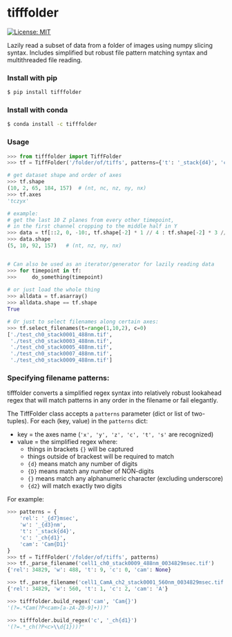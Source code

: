 # tifffolder

[![License: MIT](https://img.shields.io/badge/License-MIT-yellow.svg)](https://opensource.org/licenses/MIT)

Lazily read a subset of data from a folder of images using numpy slicing syntax.  Includes simplified but robust file pattern matching syntax and multithreaded file reading.

### Install with pip

```bash
$ pip install tifffolder
```

### Install with conda

```bash
$ conda install -c tifffolder
```

### Usage

```python
>>> from tifffolder import TiffFolder
>>> tf = TiffFolder('/folder/of/tiffs', patterns={'t': '_stack{d4}', 'c': '_ch{d1}'})

# get dataset shape and order of axes
>>> tf.shape
(10, 2, 65, 184, 157)  # (nt, nc, nz, ny, nx)
>>> tf.axes
'tczyx'

# example:
# get the last 10 Z planes from every other timepoint, 
# in the first channel cropping to the middle half in Y
>>> data = tf[::2, 0, -10:, tf.shape[-2] * 1 // 4 : tf.shape[-2] * 3 // 4 ]
>>> data.shape
(5, 10, 92, 157)   # (nt, nz, ny, nx)


# Can also be used as an iterator/generator for lazily reading data
>>> for timepoint in tf:
>>>     do_something(timepoint)
     
# or just load the whole thing
>>> alldata = tf.asarray()
>>> alldata.shape == tf.shape
True

# Or just to select filenames along certain axes:
>>> tf.select_filenames(t=range(1,10,2), c=0)
['./test_ch0_stack0001_488nm.tif',
 './test_ch0_stack0003_488nm.tif',
 './test_ch0_stack0005_488nm.tif',
 './test_ch0_stack0007_488nm.tif',
 './test_ch0_stack0009_488nm.tif']
```

### Specifying filename patterns:

tifffolder converts a simplified regex syntax into relatively robust lookahead regex that will match patterns in any order in the filename or fail elegantly.

The TiffFolder class accepts a `patterns` parameter (dict or list of two-tuples).  For each (key, value) in the `patterns` dict:
* key = the axes name (`'x', 'y', 'z', 'c', 't', 's'` are recognized)
* value = the simplified regex where:
    - things in brackets `{}` will be captured
    - things outside of brackest will be required to match
    - `{d}` means match any number of digits
    - `{D}` means match any number of NON-digits
    - `{}` means match any alphanumeric character (excluding underscore)
    - `{d2}` will match exactly two digits


For example:

```python
>>> patterns = {
    'rel': '_{d7}msec',
    'w': '_{d3}nm',
    't': '_stack{d4}',
    'c': '_ch{d1}',
    'cam': 'Cam{D1}'
}
>>> tf = TiffFolder('/folder/of/tiffs', patterns)
>>> tf._parse_filename('cell1_ch0_stack0009_488nm_0034829msec.tif')
{'rel': 34829, 'w': 488, 't': 9, 'c': 0, 'cam': None}

>>> tf._parse_filename('cell1_CamA_ch2_stack0001_560nm_0034829msec.tif')
{'rel': 34829, 'w': 560, 't': 1, 'c': 2, 'cam': 'A'}

>>> tifffolder.build_regex('cam', 'Cam{}')
'(?=.*Cam(?P<cam>[a-zA-Z0-9]+))?'

>>> tifffolder.build_regex('c', '_ch{d1}')
'(?=.*_ch(?P<c>\\d{1}))?'
```

